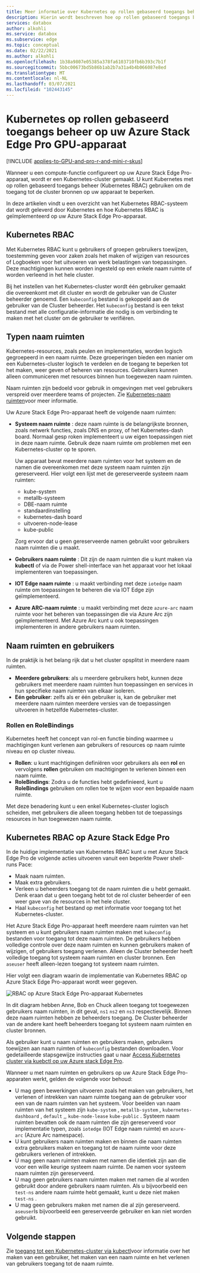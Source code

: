 ```yaml
---
title: Meer informatie over Kubernetes op rollen gebaseerd toegangs beheer op het apparaat met Azure Stack Edge Pro | Microsoft Docs
description: Hierin wordt beschreven hoe op rollen gebaseerd toegangs beheer op een Azure Stack Edge Pro-apparaat plaatsvindt.
services: databox
author: alkohli
ms.service: databox
ms.subservice: edge
ms.topic: conceptual
ms.date: 02/22/2021
ms.author: alkohli
ms.openlocfilehash: 1b38a9807e05385a378fa6103710fb6b393c7b1f
ms.sourcegitcommit: 5bbc00673bd5b86b1ab2b7a31a4b4b066087e8ed
ms.translationtype: MT
ms.contentlocale: nl-NL
ms.lasthandoff: 03/07/2021
ms.locfileid: "102443145"
---
```

# <a name="kubernetes-role-based-access-control-on-your-azure-stack-edge-pro-gpu-device"></a>Kubernetes op rollen gebaseerd toegangs beheer op uw Azure Stack Edge Pro GPU-apparaat

[!INCLUDE [applies-to-GPU-and-pro-r-and-mini-r-skus](../../includes/azure-stack-edge-applies-to-gpu-pro-r-mini-r-sku.md)]

Wanneer u een compute-functie configureert op uw Azure Stack Edge Pro-apparaat, wordt er een Kubernetes-cluster gemaakt. U kunt Kubernetes met op rollen gebaseerd toegangs beheer (Kubernetes RBAC) gebruiken om de toegang tot de cluster bronnen op uw apparaat te beperken.

In deze artikelen vindt u een overzicht van het Kubernetes RBAC-systeem dat wordt geleverd door Kubernetes en hoe Kubernetes RBAC is geïmplementeerd op uw Azure Stack Edge Pro-apparaat. 

## <a name="kubernetes-rbac"></a>Kubernetes RBAC

Met Kubernetes RBAC kunt u gebruikers of groepen gebruikers toewijzen, toestemming geven voor zaken zoals het maken of wijzigen van resources of Logboeken voor het uitvoeren van werk belastingen van toepassingen. Deze machtigingen kunnen worden ingesteld op een enkele naam ruimte of worden verleend in het hele cluster. 

Bij het instellen van het Kubernetes-cluster wordt één gebruiker gemaakt die overeenkomt met dit cluster en wordt de gebruiker van de Cluster beheerder genoemd.  Een `kubeconfig` bestand is gekoppeld aan de gebruiker van de Cluster beheerder. Het `kubeconfig` bestand is een tekst bestand met alle configuratie-informatie die nodig is om verbinding te maken met het cluster om de gebruiker te verifiëren.

## <a name="namespaces-types"></a>Typen naam ruimten

Kubernetes-resources, zoals peulen en implementaties, worden logisch gegroepeerd in een naam ruimte. Deze groeperingen bieden een manier om een Kubernetes-cluster logisch te verdelen en de toegang te beperken tot het maken, weer geven of beheren van resources. Gebruikers kunnen alleen communiceren met resources binnen hun toegewezen naam ruimten.

Naam ruimten zijn bedoeld voor gebruik in omgevingen met veel gebruikers verspreid over meerdere teams of projecten. Zie [Kubernetes-naam ruimten](https://kubernetes.io/docs/concepts/overview/working-with-objects/namespaces/)voor meer informatie.

Uw Azure Stack Edge Pro-apparaat heeft de volgende naam ruimten:

- **Systeem naam ruimte** : deze naam ruimte is de belangrijkste bronnen, zoals netwerk functies, zoals DNS en proxy, of het Kubernetes-dash board. Normaal gesp roken implementeert u uw eigen toepassingen niet in deze naam ruimte. Gebruik deze naam ruimte om problemen met een Kubernetes-cluster op te sporen. 

    Uw apparaat bevat meerdere naam ruimten voor het systeem en de namen die overeenkomen met deze systeem naam ruimten zijn gereserveerd. Hier volgt een lijst met de gereserveerde systeem naam ruimten: 
    - kube-system
    - metallb-systeem
    - DBE-naam ruimte
    - standaardinstelling
    - kubernetes-dash board
    - uitvoeren-node-lease
    - kube-public


    Zorg ervoor dat u geen gereserveerde namen gebruikt voor gebruikers naam ruimten die u maakt. 
<!--- **default namespace** - This namespace is where pods and deployments are created by default when none is provided and you have admin access to this namespace. When you interact with the Kubernetes API, such as with `kubectl get pods`, the default namespace is used when none is specified.-->

- **Gebruikers naam ruimte** : Dit zijn de naam ruimten die u kunt maken via **kubectl** of via de Power shell-interface van het apparaat voor het lokaal implementeren van toepassingen.
 
- **IOT Edge naam ruimte** : u maakt verbinding met deze `iotedge` naam ruimte om toepassingen te beheren die via IOT Edge zijn geïmplementeerd.

- **Azure ARC-naam ruimte** : u maakt verbinding met deze `azure-arc` naam ruimte voor het beheren van toepassingen die via Azure Arc zijn geïmplementeerd. Met Azure Arc kunt u ook toepassingen implementeren in andere gebruikers naam ruimten. 

## <a name="namespaces-and-users"></a>Naam ruimten en gebruikers

In de praktijk is het belang rijk dat u het cluster opsplitst in meerdere naam ruimten. 

- **Meerdere gebruikers**: als u meerdere gebruikers hebt, kunnen deze gebruikers met meerdere naam ruimten hun toepassingen en services in hun specifieke naam ruimten van elkaar isoleren. 
- **Eén gebruiker**: zelfs als er één gebruiker is, kan de gebruiker met meerdere naam ruimten meerdere versies van de toepassingen uitvoeren in hetzelfde Kubernetes-cluster.

### <a name="roles-and-rolebindings"></a>Rollen en RoleBindings

Kubernetes heeft het concept van rol-en functie binding waarmee u machtigingen kunt verlenen aan gebruikers of resources op naam ruimte niveau en op cluster niveau. 

- **Rollen**: u kunt machtigingen definiëren voor gebruikers als een **rol** en vervolgens **rollen** gebruiken om machtigingen te verlenen binnen een naam ruimte. 
- **RoleBindings**: Zodra u de functies hebt gedefinieerd, kunt u **RoleBindings** gebruiken om rollen toe te wijzen voor een bepaalde naam ruimte. 

Met deze benadering kunt u een enkel Kubernetes-cluster logisch scheiden, met gebruikers die alleen toegang hebben tot de toepassings resources in hun toegewezen naam ruimte. 

## <a name="kubernetes-rbac-on-azure-stack-edge-pro"></a>Kubernetes RBAC op Azure Stack Edge Pro

In de huidige implementatie van Kubernetes RBAC kunt u met Azure Stack Edge Pro de volgende acties uitvoeren vanuit een beperkte Power shell-runs Pace:

- Maak naam ruimten.  
- Maak extra gebruikers.
- Verleen u beheerders toegang tot de naam ruimten die u hebt gemaakt. Denk eraan dat u geen toegang hebt tot de rol cluster beheerder of een weer gave van de resources in het hele cluster.
- Haal `kubeconfig` het bestand op met informatie voor toegang tot het Kubernetes-cluster.


Het Azure Stack Edge Pro-apparaat heeft meerdere naam ruimten van het systeem en u kunt gebruikers naam ruimten maken met `kubeconfig` bestanden voor toegang tot deze naam ruimten. De gebruikers hebben volledige controle over deze naam ruimten en kunnen gebruikers maken of wijzigen, of gebruikers toegang verlenen. Alleen de Cluster beheerder heeft volledige toegang tot systeem naam ruimten en cluster bronnen. Een `aseuser` heeft alleen-lezen toegang tot systeem naam ruimten.

Hier volgt een diagram waarin de implementatie van Kubernetes RBAC op Azure Stack Edge Pro-apparaat wordt weer gegeven.

![RBAC op Azure Stack Edge Pro-apparaat Kubernetes](./media/azure-stack-edge-gpu-kubernetes-rbac/rbac-view-1.png)

In dit diagram hebben Anne, Bob en Chuck alleen toegang tot toegewezen gebruikers naam ruimten, in dit geval, `ns1` `ns2` en `ns3` respectievelijk. Binnen deze naam ruimten hebben ze beheerders toegang. De Cluster beheerder van de andere kant heeft beheerders toegang tot systeem naam ruimten en cluster bronnen.

Als gebruiker kunt u naam ruimten en gebruikers maken, gebruikers toewijzen aan naam ruimten of `kubeconfig` bestanden downloaden. Voor gedetailleerde stapsgewijze instructies gaat u naar [Access Kubernetes cluster via kuebctl op uw Azure stack Edge Pro](azure-stack-edge-gpu-create-kubernetes-cluster.md).


Wanneer u met naam ruimten en gebruikers op uw Azure Stack Edge Pro-apparaten werkt, gelden de volgende voor behoud:

- U mag geen bewerkingen uitvoeren zoals het maken van gebruikers, het verlenen of intrekken van naam ruimte toegang aan de gebruiker voor een van de naam ruimten van het systeem. Voor beelden van naam ruimten van het systeem zijn `kube-system` , `metallb-system` , `kubernetes-dashboard` , `default` ,, `kube-node-lease` `kube-public` . Systeem naam ruimten bevatten ook de naam ruimten die zijn gereserveerd voor implementatie typen, zoals `iotedge` (IOT Edge naam ruimte) en `azure-arc` (Azure Arc namespace).
- U kunt gebruikers naam ruimten maken en binnen die naam ruimten extra gebruikers maken en toegang tot de naam ruimte voor deze gebruikers verlenen of intrekken.
- U mag geen naam ruimten maken met namen die identiek zijn aan die voor een wille keurige systeem naam ruimte. De namen voor systeem naam ruimten zijn gereserveerd.  
- U mag geen gebruikers naam ruimten maken met namen die al worden gebruikt door andere gebruikers naam ruimten. Als u bijvoorbeeld een `test-ns` andere naam ruimte hebt gemaakt, kunt u deze niet maken `test-ns` .
- U mag geen gebruikers maken met namen die al zijn gereserveerd. `aseuser`Is bijvoorbeeld een gereserveerde gebruiker en kan niet worden gebruikt.


## <a name="next-steps"></a>Volgende stappen

Zie [toegang tot een Kubernetes-cluster via kubectl](azure-stack-edge-gpu-create-kubernetes-cluster.md)voor informatie over het maken van een gebruiker, het maken van een naam ruimte en het verlenen van gebruikers toegang tot de naam ruimte.

